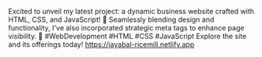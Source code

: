 Excited to unveil my latest project: a dynamic business website crafted with HTML, CSS, and JavaScript! 🚀 
Seamlessly blending design and functionality, I've also incorporated strategic meta tags to enhance page visibility. 
💼 #WebDevelopment #HTML #CSS #JavaScript
Explore the site and its offerings today! https://jayabal-ricemill.netlify.app
